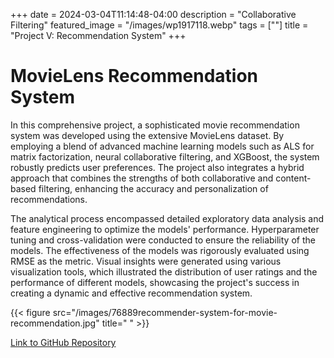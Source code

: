 +++
date = 2024-03-04T11:14:48-04:00
description = "Collaborative Filtering"
featured_image = "/images/wp1917118.webp"
tags = [""]
title = "Project V: Recommendation System"
+++

# MovieLens Recommendation System

In this comprehensive project, a sophisticated movie recommendation system was developed using the extensive MovieLens dataset. By employing a blend of advanced machine learning models such as ALS for matrix factorization, neural collaborative filtering, and XGBoost, the system robustly predicts user preferences. The project also integrates a hybrid approach that combines the strengths of both collaborative and content-based filtering, enhancing the accuracy and personalization of recommendations.

The analytical process encompassed detailed exploratory data analysis and feature engineering to optimize the models' performance. Hyperparameter tuning and cross-validation were conducted to ensure the reliability of the models. The effectiveness of the models was rigorously evaluated using RMSE as the metric. Visual insights were generated using various visualization tools, which illustrated the distribution of user ratings and the performance of different models, showcasing the project's success in creating a dynamic and effective recommendation system.

{{< figure src="/images/76889recommender-system-for-movie-recommendation.jpg" title=" " >}}

[Link to GitHub Repository](https://github.com/DhanushAnegondi/Recommendation-System/tree/main/Recommendation%20System)
